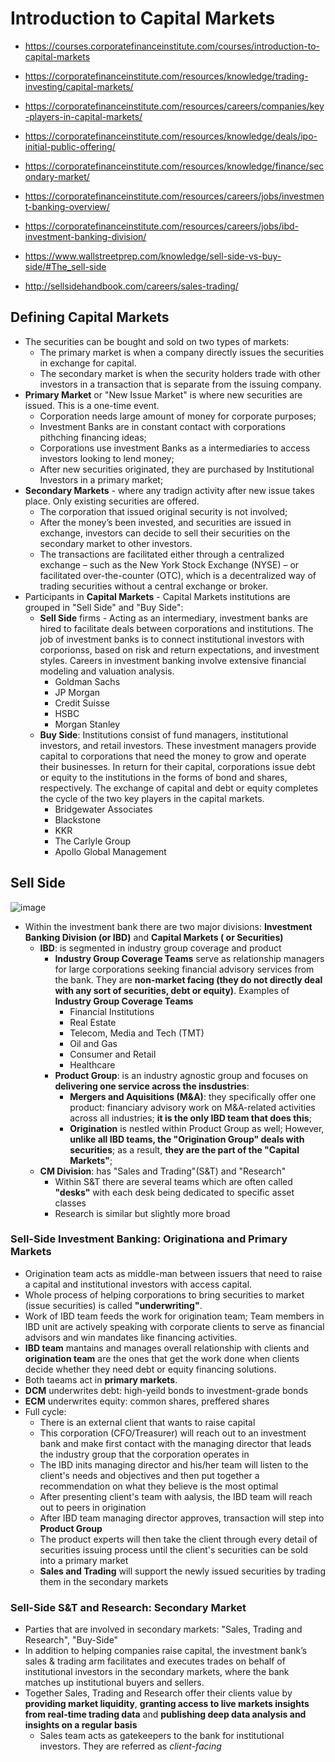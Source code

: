 # Introduction to Capital Markets
- https://courses.corporatefinanceinstitute.com/courses/introduction-to-capital-markets
- https://corporatefinanceinstitute.com/resources/knowledge/trading-investing/capital-markets/
- https://corporatefinanceinstitute.com/resources/careers/companies/key-players-in-capital-markets/
- https://corporatefinanceinstitute.com/resources/knowledge/deals/ipo-initial-public-offering/
- https://corporatefinanceinstitute.com/resources/knowledge/finance/secondary-market/

- https://corporatefinanceinstitute.com/resources/careers/jobs/investment-banking-overview/
- https://corporatefinanceinstitute.com/resources/careers/jobs/ibd-investment-banking-division/

- https://www.wallstreetprep.com/knowledge/sell-side-vs-buy-side/#The_sell-side
- http://sellsidehandbook.com/careers/sales-trading/

## Defining Capital Markets
- The securities can be bought and sold on two types of markets:
  - The primary market is when a company directly issues the securities in exchange for capital.
  - The secondary market is when the security holders trade with other investors in a transaction that is separate from the issuing company.
- **Primary Market** or "New Issue Market" is where new securities are issued. This is a one-time event.
  - Corporation needs large amount of money for corporate purposes;
  - Investment Banks are in constant contact with corporations pithching financing ideas;
  - Corporations use investment Banks as a intermediaries to access investors looking to lend money;
  - After new securities originated, they are purchased by Institutional Investors in a primary market;
- **Secondary Markets** - where any tradign activity after new issue takes place. Only existing securities are offered. 
  - The corporation that issued original security is not involved;
  - After the money’s been invested, and securities are issued in exchange, investors can decide to sell their securities on the secondary market to other investors.
  - The transactions are facilitated either through a centralized exchange – such as the New York Stock Exchange (NYSE) – or facilitated over-the-counter (OTC), which is a decentralized way of trading securities without a central exchange or broker.
- Participants in **Capital Markets** - Capital Markets institutions are grouped in "Sell Side" and "Buy Side":
  - **Sell Side** firms - Acting as an intermediary, investment banks are hired to facilitate deals between corporations and institutions. The job of investment banks is to connect institutional investors with corporionss, based on risk and return expectations, and investment styles. Careers in investment banking involve extensive financial modeling and valuation analysis.
    - Goldman Sachs
    - JP Morgan
    - Credit Suisse
    - HSBC
    - Morgan Stanley
  - **Buy Side**: Institutions consist of fund managers, institutional investors, and retail investors. These investment managers provide capital to corporations that need the money to grow and operate their businesses. In return for their capital, corporations issue debt or equity to the institutions in the forms of bond and shares, respectively. The exchange of capital and debt or equity completes the cycle of the two key players in the capital markets.
    - Bridgewater Associates
    - Blackstone
    - KKR
    - The Carlyle Group
    - Apollo Global Management

## Sell Side
![image](https://user-images.githubusercontent.com/85560091/122647761-65dff480-d0eb-11eb-9235-4e1c197d0ab3.png)
- Within the investment bank there are two major divisions: **Investment Banking Division (or IBD)** and **Capital Markets ( or Securities)**
  - **IBD**: is segmented in industry group coverage and product  
    - **Industry Group Coverage Teams** serve as relationship managers for large corporations seeking financial advisory services from the bank. They are **non-market facing (they do not directly deal with any sort of securities, debt or equity)**. Examples of **Industry Group Coverage Teams**
      - Financial Institutions
      - Real Estate
      - Telecom, Media and Tech (TMT)
      - Oil and Gas
      - Consumer and Retail
      - Healthcare
    - **Product Group**: is an industry agnostic group and focuses on **delivering one service across the insdustries**:
      - **Mergers and Aquisitions (M&A)**: they specifically offer one product: financiary advisory work on M&A-related activities across all industries; **it is the only IBD team that does this**;
      - **Origination** is nestled within Product Group as well; However, **unlike all IBD teams, the "Origination Group" deals with securities**; as a result, **they are the part of the "Capital Markets"**;
  - **CM Division**: has "Sales and Trading"(S&T) and "Research"
    - Within S&T there are several teams which are often called **"desks"** with each desk being dedicated to specific asset classes
    - Research is similar but slightly more broad

### Sell-Side Investment Banking: Originationa and Primary Markets
- Origination team acts as middle-man between issuers that need to raise a capital and institutional investors with access capital.
- Whole process of helping corporations to bring securities to market (issue securities) is called **"underwriting"**.
- Work of IBD team feeds the work for origination team; Team members in IBD unit are actively speaking with corporate clients to serve as financial advisors and win mandates like financing activities.
- **IBD team** mantains and manages overall relationship with clients and **origination team** are the ones that get the work done when clients decide whether they need debt or equity financing solutions.
- Both taeams act in **primary markets**.
- **DCM** underwrites debt: high-yeild bonds to investment-grade bonds
- **ECM** underwrites equity: common shares, preffered shares
- Full cycle:
  - There is an external client that wants to raise capital
  - This corporation (CFO/Treasurer) will reach out to an investment bank and make first contact with the managing director that leads the industry group that the corporation operates in
  - The IBD inits managing director and his/her team will listen to the client's needs and objectives and then put together a recommendation on what they believe is the most optimal
  - After presenting client's team with aalysis, the IBD team will reach out to peers in origination
  - After IBD team managing director approves, transaction will step into **Product Group**
  - The product experts will then take the client through every detail of securities issuing process until the client's securities can be sold into a primary market 
  - **Sales and Trading** will support the newly issued securities by trading them in the secondary markets

### Sell-Side S&T and Research: Secondary Market
- Parties that are involved in secondary markets: "Sales, Trading and Research", "Buy-Side"
- In addition to helping companies raise capital, the investment bank’s sales & trading arm facilitates and executes trades on behalf of institutional investors in the secondary markets, where the bank matches up institutional buyers and sellers.
- Together Sales, Trading and Research offer their clients value by **providing market liquidity**, **granting access to live markets insights from real-time trading data** and **publishing deep data analysis and insights on a regular basis**
  - Sales team acts as gatekeepers to the bank for institutional investors. They are referred as *client-facing*
